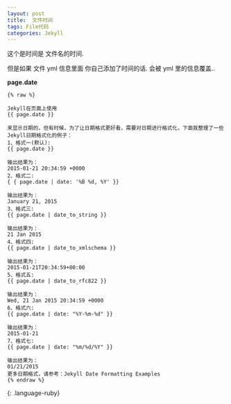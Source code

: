 ```yaml
---
layout: post
title:  文件时间
tags: File代码
categories: Jekyll
---
```


这个是时间是  文件名的时间.


但是如果 文件 yml 信息里面 你自己添加了时间的话. 会被 yml 里的信息覆盖..


**page.date**






~~~
{% raw %}

Jekyll在页面上使用
{{ page.date }}

来显示日期的，但有时候，为了让日期格式更好看，需要对日期进行格式化，下面我整理了一些Jekyll日期格式化的例子：
1、格式一(默认):
{{ page.date }}

输出结果为：
2015-01-21 20:34:59 +0000
2、格式二:
{ { page.date | date: '%B %d, %Y' }}

输出结果为：
January 21, 2015
3、格式三:
{{ page.date | date_to_string }}

输出结果为：
21 Jan 2015
4、格式四:
{{ page.date | date_to_xmlschema }}

输出结果为：
2015-01-21T20:34:59+00:00
5、格式五:
{{ page.date | date_to_rfc822 }}

输出结果为：
Wed, 21 Jan 2015 20:34:59 +0000
6、格式六:
{{ page.date | date: "%Y-%m-%d" }}

输出结果为：
2015-01-21
7、格式七:
{{ page.date | date: "%m/%d/%Y" }}

输出结果为：
01/21/2015
更多日期格式，请参考：Jekyll Date Formatting Examples
{% endraw %}

~~~
{: .language-ruby}

